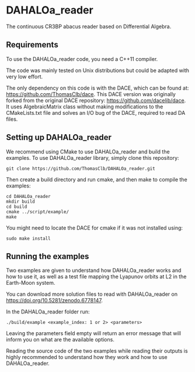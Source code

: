 # DAHALOa_reader
The continuous CR3BP abacus reader based on Differential Algebra.

## Requirements
To use the DAHALOa_reader code, you need a C++11 compiler.

The code was mainly tested on Unix distributions but could be adapted with very low effort.

The only dependency on this code is with the DACE, which can be found at: https://github.com/ThomasClb/dace.
This DACE version was originally forked from the original DACE repository: https://github.com/dacelib/dace.
It uses AlgebraicMatrix<T> class without making modifications to the CMakeLists.txt file and solves an I/O bug of the DACE, required to read DA files.

## Setting up DAHALOa_reader
We recommend using CMake to use DAHALOa_reader and build the examples.
To use DAHALOa_reader library, simply clone this repository:
```
git clone https://github.com/ThomasClb/DAHALOa_reader.git
```
Then create a build directory and run cmake, and then make to compile the examples:
```
cd DAHALOa_reader
mkdir build
cd build
cmake ../script/example/
make
```
You might need to locate the DACE for cmake if it was not installed using:
```
sudo make install
```

## Running the examples
Two examples are given to understand how DAHALOa_reader works and how to use it, as well as a test file mapping the Lyapunov orbits at L2 in the Earth-Moon system.

You can download more solution files to read with DAHALOa_reader on https://doi.org/10.5281/zenodo.6778147.

In the DAHALOa_reader folder run:
```
./build/example <example_index: 1 or 2> <parameters> 
```
Leaving the parameters field empty will return an error message that will inform you on what are the available options.

Reading the source code of the two examples while reading their outputs is highly recommended to understand how they work and how to use DAHALOa_reader.
